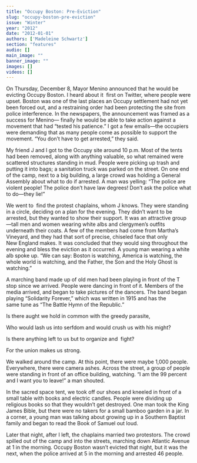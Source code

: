 ```yaml
---
title: "Occupy Boston: Pre-Eviction"
slug: "occupy-boston-pre-eviction"
issue: "Winter"
year: "2012"
date: "2012-01-01"
authors: ['Madeleine Schwartz']
section: "features"
audio: []
main_image: ""
banner_image: ""
images: []
videos: []
---
```

 On Thursday, December 8, Mayor Menino announced that he would be evicting Occupy Boston. I heard about it  first on Twitter, where people were upset. Boston was one of the last places an Occupy settlement had not yet been forced out, and a restraining order had been protecting the site from police interference. In the newspapers, the announcement was framed as a success for Menino— finally he would be able to take action against a movement that had “tested his patience.” I got a few emails—the occupiers were demanding that as many people come as possible to support the movement. “You don’t have to get arrested,” they said.

 My friend J and I got to the Occupy site around 10 p.m. Most of the tents had been removed, along with anything valuable, so what remained were scattered structures standing in mud. People were picking up trash and putting it into bags; a sanitation truck was parked on the street. On one end of the camp, next to a big building, a large crowd was holding a General Assembly about what to do if arrested. A man was yelling: “The police are violent people! The police don’t have law degrees! Don’t ask the police what to do—they lie!”

 We went to  find the protest chaplains, whom J knows. They were standing in a circle, deciding on a plan for the evening. They didn’t want to be arrested, but they wanted to show their support. It was an attractive group—tall men and women wearing white albs and clergymen’s outfits underneath their coats. A few of the members had come from Martha’s Vineyard, and they had that sort of precise, chiseled face that only New England makes. It was concluded that they would sing throughout the evening and bless the eviction as it occurred. A young man wearing a white alb spoke up. “We can say: Boston is watching, America is watching, the whole world is watching, and the Father, the Son and the Holy Ghost is watching.”

 A marching band made up of old men had been playing in front of the T stop since we arrived. People were dancing in front of it. Members of the media arrived, and began to take pictures of the dancers. The band began playing “Solidarity Forever,” which was written in 1915 and has the same tune as “The Battle Hymn of the Republic.”

Is there aught we hold in common with the greedy parasite,

 Who would lash us into serfdom and would crush us with his might?

 Is there anything left to us but to organize and  fight?

 For the union makes us strong.

 We walked around the camp. At this point, there were maybe 1,000 people. Everywhere, there were camera ashes. Across the street, a group of people were standing in front of an office building, watching. “I am the 99 percent and I want you to leave!” a man shouted.

 In the sacred space tent, we took off our shoes and kneeled in front of a small table with books and electric candles. People were dividing up religious books so that they wouldn’t get destroyed. One man took the King James Bible, but there were no takers for a small bamboo garden in a jar. In a corner, a young man was talking about growing up in a Southern Baptist family and began to read the Book of Samuel out loud.

 Later that night, after I left, the chaplains married two protestors. The crowd spilled out of the camp and into the streets, marching down Atlantic Avenue at 1 in the morning. Occupy Boston wasn’t evicted that night, but it was the next, when the police arrived at 5 in the morning and arrested 46 people.

